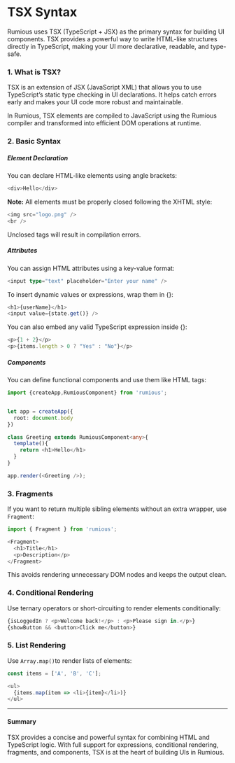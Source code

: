 # TSX Syntax

Rumious uses TSX (TypeScript + JSX) as the primary syntax for building UI components. TSX provides a powerful way to write HTML-like structures directly in TypeScript, making your UI more declarative, readable, and type-safe.

### 1. What is TSX?

TSX is an extension of JSX (JavaScript XML) that allows you to use TypeScript’s static type checking in UI declarations. It helps catch errors early and makes your UI code more robust and maintainable.

In Rumious, TSX elements are compiled to JavaScript using the Rumious compiler and transformed into efficient DOM operations at runtime.



### 2. Basic Syntax

##### Element Declaration

You can declare HTML-like elements using angle brackets:

```typescript
<div>Hello</div>
```

**Note:** All elements must be properly closed following the XHTML style:

```typescript
<img src="logo.png" />
<br />
```

Unclosed tags will result in compilation errors.


##### Attributes

You can assign HTML attributes using a key-value format:

```typescript
<input type="text" placeholder="Enter your name" />
```

To insert dynamic values or expressions, wrap them in {}:

```typescript
<h1>{userName}</h1>
<input value={state.get()} />
```

You can also embed any valid TypeScript expression inside {}:

```typescript
<p>{1 + 2}</p>
<p>{items.length > 0 ? "Yes" : "No"}</p>

```

##### Components

You can define functional components and use them like HTML tags:

```typescript
import {createApp,RumiousComponent} from 'rumious';


let app = createApp({
  root: document.body
})

class Greeting extends RumiousComponent<any>{
  template(){
    return <h1>Hello</h1>
  }
}

app.render(<Greeting />);

```

### 3. Fragments

If you want to return multiple sibling elements without an extra wrapper, use `Fragment`:

```typescript
import { Fragment } from 'rumious';

<Fragment>
  <h1>Title</h1>
  <p>Description</p>
</Fragment>
```

This avoids rendering unnecessary DOM nodes and keeps the output clean.

### 4. Conditional Rendering

Use ternary operators or short-circuiting to render elements conditionally:

```typescript
{isLoggedIn ? <p>Welcome back!</p> : <p>Please sign in.</p>}
{showButton && <button>Click me</button>}
```


### 5. List Rendering

Use `Array.map()`to render lists of elements:

```typescript
const items = ['A', 'B', 'C'];

<ul>
  {items.map(item => <li>{item}</li>)}
</ul>
```

---

#### Summary

TSX provides a concise and powerful syntax for combining HTML and TypeScript logic. With full support for expressions, conditional rendering, fragments, and components, TSX is at the heart of building UIs in Rumious.

